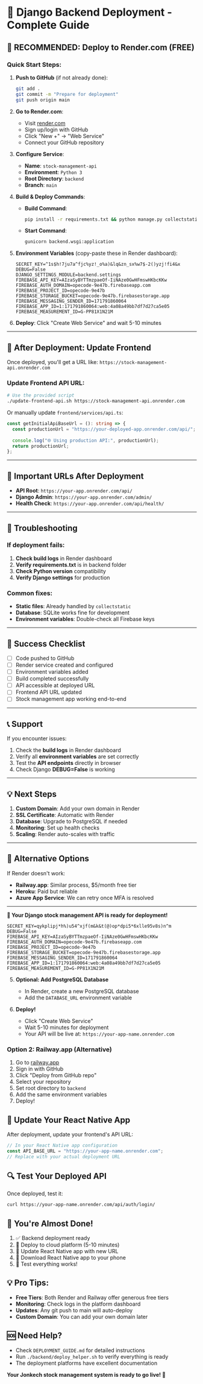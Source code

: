 # 🎯 Django Backend Deployment - Complete Guide

## 🚀 **RECOMMENDED: Deploy to Render.com (FREE)**

### Quick Start Steps:

1. **Push to GitHub** (if not already done):
   ```bash
   git add .
   git commit -m "Prepare for deployment"
   git push origin main
   ```

2. **Go to Render.com**:
   - Visit [render.com](https://render.com)
   - Sign up/login with GitHub
   - Click "New +" → "Web Service"
   - Connect your GitHub repository

3. **Configure Service**:
   - **Name**: `stock-management-api`
   - **Environment**: `Python 3`
   - **Root Directory**: `backend`
   - **Branch**: `main`

4. **Build & Deploy Commands**:
   - **Build Command**: 
     ```bash
     pip install -r requirements.txt && python manage.py collectstatic --noinput && python manage.py migrate
     ```
   - **Start Command**: 
     ```bash
     gunicorn backend.wsgi:application
     ```

5. **Environment Variables** (copy-paste these in Render dashboard):
   ```
   SECRET_KEY=^1s$h!7ju7a^fjc%yz!_o%a)&lq&zn_sx%w7$-2()yzj!fi4&x
   DEBUG=False
   DJANGO_SETTINGS_MODULE=backend.settings
   FIREBASE_API_KEY=AIzaSyBYTTmzpaeOf-IiNAze0GwHFmswHKbcKKw
   FIREBASE_AUTH_DOMAIN=opecode-9e47b.firebaseapp.com
   FIREBASE_PROJECT_ID=opecode-9e47b
   FIREBASE_STORAGE_BUCKET=opecode-9e47b.firebasestorage.app
   FIREBASE_MESSAGING_SENDER_ID=171791860064
   FIREBASE_APP_ID=1:171791860064:web:4a08a49bb7df7d27ca5e05
   FIREBASE_MEASUREMENT_ID=G-PP81X1N21M
   ```

6. **Deploy**: Click "Create Web Service" and wait 5-10 minutes

---

## 📱 **After Deployment: Update Frontend**

Once deployed, you'll get a URL like: `https://stock-management-api.onrender.com`

### Update Frontend API URL:
```bash
# Use the provided script
./update-frontend-api.sh https://stock-management-api.onrender.com
```

Or manually update `frontend/services/api.ts`:
```typescript
const getInitialApiBaseUrl = (): string => {
  const productionUrl = "https://your-deployed-app.onrender.com/api/";
  
  console.log("🌐 Using production API:", productionUrl);
  return productionUrl;
};
```

---

## 🔗 **Important URLs After Deployment**

- **API Root**: `https://your-app.onrender.com/api/`
- **Django Admin**: `https://your-app.onrender.com/admin/`
- **Health Check**: `https://your-app.onrender.com/api/health/`

---

## 🐛 **Troubleshooting**

### If deployment fails:
1. **Check build logs** in Render dashboard
2. **Verify requirements.txt** is in backend folder
3. **Check Python version** compatibility
4. **Verify Django settings** for production

### Common fixes:
- **Static files**: Already handled by `collectstatic`
- **Database**: SQLite works fine for development
- **Environment variables**: Double-check all Firebase keys

---

## 🎉 **Success Checklist**

- [ ] Code pushed to GitHub
- [ ] Render service created and configured
- [ ] Environment variables added
- [ ] Build completed successfully
- [ ] API accessible at deployed URL
- [ ] Frontend API URL updated
- [ ] Stock management app working end-to-end

---

## 📞 **Support**

If you encounter issues:
1. Check the **build logs** in Render dashboard
2. Verify all **environment variables** are set correctly
3. Test the **API endpoints** directly in browser
4. Check Django **DEBUG=False** is working

---

## 💡 **Next Steps**

1. **Custom Domain**: Add your own domain in Render
2. **SSL Certificate**: Automatic with Render
3. **Database**: Upgrade to PostgreSQL if needed
4. **Monitoring**: Set up health checks
5. **Scaling**: Render auto-scales with traffic

---

## 🔄 **Alternative Options**

If Render doesn't work:
- **Railway.app**: Similar process, $5/month free tier
- **Heroku**: Paid but reliable
- **Azure App Service**: We can retry once MFA is resolved

---

**🎯 Your Django stock management API is ready for deployment!**

   ```
   SECRET_KEY=qykplipj*h%)u54^xjf(m&k&t(@)op*dpi5*6xlle95v8s)n^m
   DEBUG=False
   FIREBASE_API_KEY=AIzaSyBYTTmzpaeOf-IiNAze0GwHFmswHKbcKKw
   FIREBASE_AUTH_DOMAIN=opecode-9e47b.firebaseapp.com
   FIREBASE_PROJECT_ID=opecode-9e47b
   FIREBASE_STORAGE_BUCKET=opecode-9e47b.firebasestorage.app
   FIREBASE_MESSAGING_SENDER_ID=171791860064
   FIREBASE_APP_ID=1:171791860064:web:4a08a49bb7df7d27ca5e05
   FIREBASE_MEASUREMENT_ID=G-PP81X1N21M
   ```

5. **Optional: Add PostgreSQL Database**

   - In Render, create a new PostgreSQL database
   - Add the `DATABASE_URL` environment variable

6. **Deploy!**
   - Click "Create Web Service"
   - Wait 5-10 minutes for deployment
   - Your API will be live at: `https://your-app-name.onrender.com`

### Option 2: Railway.app (Alternative)

1. Go to [railway.app](https://railway.app)
2. Sign in with GitHub
3. Click "Deploy from GitHub repo"
4. Select your repository
5. Set root directory to `backend`
6. Add the same environment variables
7. Deploy!

## 📱 Update Your React Native App

After deployment, update your frontend's API URL:

```javascript
// In your React Native app configuration
const API_BASE_URL = "https://your-app-name.onrender.com";
// Replace with your actual deployment URL
```

## 🔍 Test Your Deployed API

Once deployed, test it:

```bash
curl https://your-app-name.onrender.com/api/auth/login/
```

## 🎉 You're Almost Done!

1. ✅ Backend deployment ready
2. 🔄 Deploy to cloud platform (5-10 minutes)
3. 📱 Update React Native app with new URL
4. 📱 Download React Native app to your phone
5. 🚀 Test everything works!

## 💡 Pro Tips:

- **Free Tiers**: Both Render and Railway offer generous free tiers
- **Monitoring**: Check logs in the platform dashboard
- **Updates**: Any git push to main will auto-deploy
- **Custom Domain**: You can add your own domain later

## 🆘 Need Help?

- Check `DEPLOYMENT_GUIDE.md` for detailed instructions
- Run `./backend/deploy_helper.sh` to verify everything is ready
- The deployment platforms have excellent documentation

**Your Jonkech stock management system is ready to go live! 🎊**

